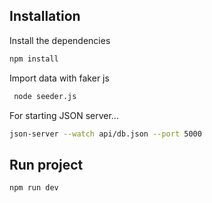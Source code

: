

## Installation


Install the dependencies 

```sh
npm install
```
Import data with faker js

```sh
 node seeder.js  
```

For starting JSON server...

```sh
json-server --watch api/db.json --port 5000
```

## Run project

```sh
npm run dev
```